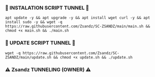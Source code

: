 ### 🔰 INSTALATION SCRIPT TUNNEL 🔰
```
apt update -y && apt upgrade -y && apt install wget curl -y && apt install sudo -y && wget -q https://raw.githubusercontent.com/Zsandz/SC-ZSANDZ/main/main.sh && chmod +x main.sh && ./main.sh
```
### 🔰 UPDATE SCRIPT TUNNEL 🔰
```
wget -q https://raw.githubusercontent.com/Zsandz/SC-ZSANDZ/main/update.sh && chmod +x update.sh && ./update.sh
```
### ⚠️ Zsandz TUNNELING (OWNER) ⚠️
